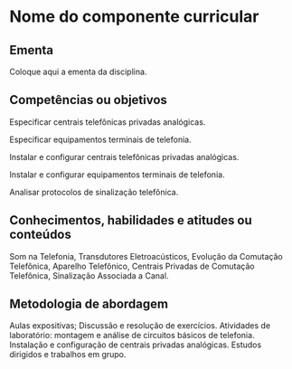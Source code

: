 # Nome do componente curricular

## Ementa
Coloque aqui a ementa da disciplina.

## Competências ou objetivos
Especificar centrais telefônicas privadas analógicas.

Especificar equipamentos  terminais de telefonia.

Instalar e configurar centrais telefônicas privadas analógicas.

Instalar e configurar equipamentos terminais de telefonia.

Analisar protocolos de sinalização telefônica.

## Conhecimentos, habilidades e atitudes ou conteúdos
Som na Telefonia, Transdutores Eletroacústicos, Evolução da Comutação Telefônica, Aparelho Telefônico, Centrais Privadas de Comutação Telefônica, Sinalização Associada a Canal.

## Metodologia de abordagem
Aulas expositivas; Discussão e resolução de exercícios. Atividades de laboratório: montagem e análise de circuitos básicos de telefonia. Instalação e configuração de centrais privadas analógicas. Estudos dirigidos e trabalhos em grupo.